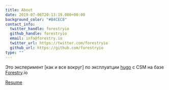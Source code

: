 ```yaml
---
title: About
date: 2019-07-06T20:13:19.000+00:00
background_color: "#B4CEC8"
contact_info:
  twitter_handle: forestryio
  github_handle: forestryio
  email: info@forestry.io
  twitter_url: https://twitter.com/forestryio
  github_url: https://github.com/forestryio
type: ""
---
```


Это эксперимент \[как и все вокруг\] по эксплуатции [hugo]() c CSM на базе [Forestry](https://forestry.io/ "Forestry.io").io

[Resume](/about/resume/)
